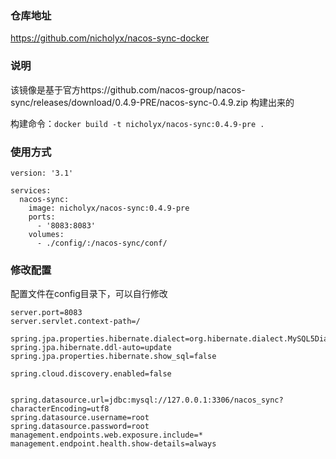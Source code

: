 
### 仓库地址
https://github.com/nicholyx/nacos-sync-docker

### 说明
该镜像是基于官方https://github.com/nacos-group/nacos-sync/releases/download/0.4.9-PRE/nacos-sync-0.4.9.zip 构建出来的

构建命令：``` docker build -t nicholyx/nacos-sync:0.4.9-pre . ```


### 使用方式
```docker-compose
version: '3.1'

services:
  nacos-sync:
    image: nicholyx/nacos-sync:0.4.9-pre
    ports:
      - '8083:8083'
    volumes:
      - ./config/:/nacos-sync/conf/
```

### 修改配置
配置文件在config目录下，可以自行修改

```properties
server.port=8083
server.servlet.context-path=/

spring.jpa.properties.hibernate.dialect=org.hibernate.dialect.MySQL5Dialect
spring.jpa.hibernate.ddl-auto=update
spring.jpa.properties.hibernate.show_sql=false

spring.cloud.discovery.enabled=false


spring.datasource.url=jdbc:mysql://127.0.0.1:3306/nacos_sync?characterEncoding=utf8
spring.datasource.username=root
spring.datasource.password=root
management.endpoints.web.exposure.include=*
management.endpoint.health.show-details=always

```
